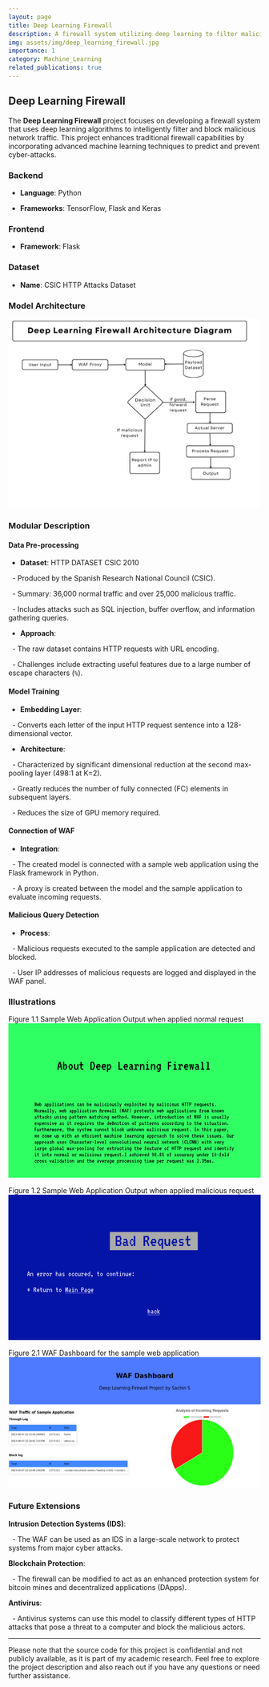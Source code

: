 ```yaml
---
layout: page
title: Deep Learning Firewall
description: A firewall system utilizing deep learning to filter malicious network traffic
img: assets/img/deep_learning_firewall.jpg
importance: 1
category: Machine_Learning
related_publications: true
---
```

## Deep Learning Firewall

The **Deep Learning Firewall** project focuses on developing a firewall system that uses deep learning algorithms to intelligently filter and block malicious network traffic. This project enhances traditional firewall capabilities by incorporating advanced machine learning techniques to predict and prevent cyber-attacks.

### Backend

- **Language**: Python

- **Frameworks**: TensorFlow, Flask and Keras

### Frontend

- **Framework**: Flask 

### Dataset

- **Name**: CSIC HTTP Attacks Dataset

### Model Architecture

![](https://raw.githubusercontent.com/sachindots/Projects/refs/heads/main/Diagrams/dlf.png)

### Modular Description

#### Data Pre-processing

- **Dataset**: HTTP DATASET CSIC 2010

  - Produced by the Spanish Research National Council (CSIC).

  - Summary: 36,000 normal traffic and over 25,000 malicious traffic.

  - Includes attacks such as SQL injection, buffer overflow, and information gathering queries.

- **Approach**:

  - The raw dataset contains HTTP requests with URL encoding.

  - Challenges include extracting useful features due to a large number of escape characters (`%`).

#### Model Training

- **Embedding Layer**:

  - Converts each letter of the input HTTP request sentence into a 128-dimensional vector.

- **Architecture**:

  - Characterized by significant dimensional reduction at the second max-pooling layer (498:1 at K=2).

  - Greatly reduces the number of fully connected (FC) elements in subsequent layers.

  - Reduces the size of GPU memory required.

#### Connection of WAF

- **Integration**:

  - The created model is connected with a sample web application using the Flask framework in Python.

  - A proxy is created between the model and the sample application to evaluate incoming requests.

#### Malicious Query Detection

- **Process**:

  - Malicious requests executed to the sample application are detected and blocked.

  - User IP addresses of malicious requests are logged and displayed in the WAF panel.

### Illustrations

Figure 1.1 Sample Web Application Output when applied normal request
![](https://raw.githubusercontent.com/sachindots/Projects/refs/heads/main/Diagrams/1.1.png)

Figure 1.2 Sample Web Application Output when applied malicious request
![](https://raw.githubusercontent.com/sachindots/Projects/refs/heads/main/Diagrams/1.2.png)

Figure 2.1 WAF Dashboard for the sample web application
![](https://raw.githubusercontent.com/sachindots/Projects/refs/heads/main/Diagrams/2.1.png)



### Future Extensions

**Intrusion Detection Systems (IDS)**:

  -  The WAF can be used as an IDS in a large-scale network to protect systems from major cyber attacks.

**Blockchain Protection**:

  - The firewall can be modified to act as an enhanced protection system for bitcoin mines and decentralized applications (DApps).

**Antivirus**:

  - Antivirus systems can use this model to classify different types of HTTP attacks that pose a threat to a computer and block the malicious actors.


---

Please note that the source code for this project is confidential and not publicly available, as it is part of my academic research. Feel free to explore the project description and also reach out if you have any questions or need further assistance.
